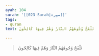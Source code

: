 ```yaml
---
ayah: 104
surah: '[[023-Surah|سورة]]'
tags:
- quran
text: تَلْفَحُ وُجُوهَهُمُ النَّارُ وَهُمْ فِيهَا كَالِحُونَ

---
```

> تَلْفَحُ وُجُوهَهُمُ النَّارُ وَهُمْ فِيهَا كَالِحُونَ

